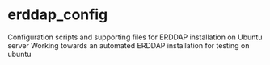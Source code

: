 # erddap_config
Configuration scripts and supporting files for ERDDAP installation on Ubuntu server
Working towards an automated ERDDAP installation for testing on ubuntu
